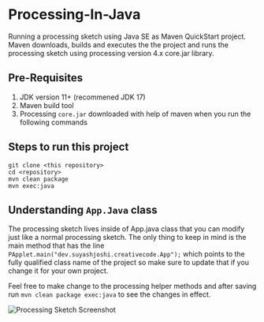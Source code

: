 # Processing-In-Java

Running a processing sketch using Java SE as Maven QuickStart project. Maven downloads, builds and executes the the project and runs the processing sketch using processing version 4.x core.jar library.

## Pre-Requisites

1. JDK version 11+ (recommened JDK 17)
2. Maven build tool
3. Processing `core.jar` downloaded with help of maven when you run the following commands

## Steps to run this project
```
git clone <this repository>
cd <repository>
mvn clean package
mvn exec:java
```

## Understanding `App.Java` class

The processing sketch lives inside of App.java class that you can modify just like a normal processing sketch. The only thing to keep in mind is the main method that has the line `PApplet.main("dev.suyashjoshi.creativecode.App");` which points to the fully qualified class name of the project so make sure to update that if you change it for your own project.

Feel free to make change to the processing helper methods and after saving run `mvn clean package exec:java` to see the changes in effect.

![Processing Sketch Screenshot](https://raw.githubusercontent.com/suyashjoshi/Processing-In-Java/main/screenshot.png)
